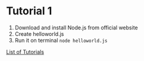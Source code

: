 # Tutorial 1

1. Download and install Node.js from official website
2. Create helloworld.js
3. Run it on terminal `node helloworld.js`

[List of Tutorials](https://github.com/shane030716/node-js#list-of-tutorials)